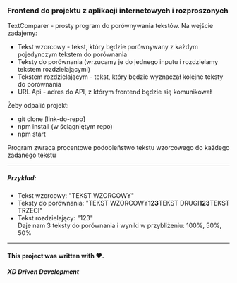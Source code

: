 ### Frontend do projektu  z aplikacji internetowych i rozproszonych

TextComparer - prosty program do porównywania tekstów.
Na wejście zadajemy:
- Tekst wzorcowy - tekst, który będzie porównywany z każdym pojedynczym tekstem do porównania
- Teksty do porównania (wrzucamy je do jednego inputu i rozdzielamy tekstem rozdzielającymi)
- Tekstem rozdzielającym - tekst, który będzie wyznaczał kolejne teksty do porównania
- URL Api - adres do API, z którym frontend będzie się komunikował

Żeby odpalić projekt:
- git clone [link-do-repo]
- npm install (w ściągniętym repo)
- npm start

Program zwraca procentowe podobieństwo tekstu wzorcowego do każdego zadanego tekstu 



------------
  ##### Przykład:
- Tekst wzorcowy: "TEKST WZORCOWY"
- Teksty do porównania: "TEKST WZORCOWY**123**TEKST DRUGI**123**TEKST TRZECI"
- Tekst rozdzielający: "123"  
 Daje nam 3 teksty do porównania i wyniki w przybliżeniu: 100%, 50%, 50%
------------

#### This project was written with ❤️.


##### XD Driven Development
